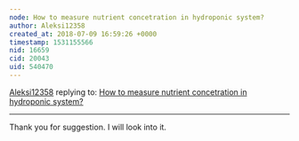 ```yaml
---
node: How to measure nutrient concetration in hydroponic system?
author: Aleksi12358
created_at: 2018-07-09 16:59:26 +0000
timestamp: 1531155566
nid: 16659
cid: 20043
uid: 540470
---
```




[Aleksi12358](../profile/Aleksi12358) replying to: [How to measure nutrient concetration in hydroponic system?](../notes/Aleksi12358/07-07-2018/how-to-measure-nutrient-concetration-in-hydroponic-system)

----
Thank you for suggestion. I will look into it.